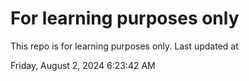 # For learning purposes only
This repo is for learning purposes only.
Last updated at

Friday, August 2, 2024 6:23:42 AM

